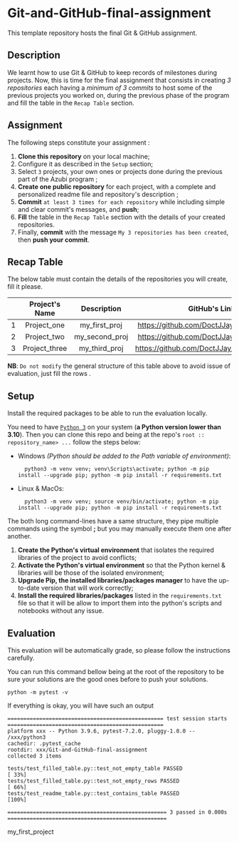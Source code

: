 # Git-and-GitHub-final-assignment
This template repository hosts the final Git & GitHub assignment.

## Description
We learnt how to use Git & GitHub to keep records of milestones during  projects. Now, this is time for the final assignment that consists in creating *3 repositories* each having a *minimum of 3 commits* to host some of the previous projects you worked on, during the previous phase of the program and fill the table in the `Recap Table` section.

## Assignment
The following steps constitute your assignment :
1. **Clone this repository** on your local machine; 
1. Configure it as described in the `Setup` section;
1. Select `3` projects, your own ones or projects done during the previous part of the Azubi program ;
1. **Create one public repository** for each project, with a complete and personalized readme file and repository's description ;
1. **Commit** `at least 3 times for each repository` while including simple and clear commit's messages, and **push**;
1. **Fill** the table in the `Recap Table` section with the details of your created repositories.
1. Finally, **commit** with the message `My 3 repositories has been created`, then **push your commit**.

## Recap Table
The below table must contain the details of the repositories you will create, fill it please.


|  | Project's Name | Description    | GitHub's Link  |
|:--:|:--------------:|:--------------:|:--------------:|
| 1 |  Project_one               | my_first_proj              | https://github.com/DoctJJay/Project_one.git       |
| 2 |  Project_two               |  my_second_proj             | https://github.com/DoctJJay/Project_two.git       |
| 3 |  Project_three             |  my_third_proj             | https://github.com/DoctJJay/Project_three.git       |

**NB**: `Do not modify` the general structure of this table above to avoid issue of evaluation, just fill the rows .

## Setup
Install the required packages to be able to run the evaluation locally.

You need to have [`Python 3`](https://www.python.org/) on your system (**a Python version lower than 3.10**). Then you can clone this repo and being at the repo's `root :: repository_name> ...`  follow the steps below:


- Windows *(Python should be added to the Path variable of environment)*:
        
        python3 -m venv venv; venv\Scripts\activate; python -m pip install --upgrade pip; python -m pip install -r requirements.txt  

- Linux & MacOs:
        
        python3 -m venv venv; source venv/bin/activate; python -m pip install --upgrade pip; python -m pip install -r requirements.txt

The both long command-lines have a same structure, they pipe multiple commands using the symbol **;** but you may manually execute them one after another.

1. **Create the Python's virtual environment** that isolates the required libraries of the project to avoid conflicts;
2. **Activate the Python's virtual environment** so that the Python kernel & libraries will be those of the isolated environment;
3. **Upgrade Pip, the installed libraries/packages manager** to have the up-to-date version that will work correctly;
4. **Install the required libraries/packages** listed in the `requirements.txt` file so that it will be allow to import them into the python's scripts and notebooks without any issue.

## Evaluation
This evaluation will be automatically grade, so please follow the instructions carefully. 

You can run this command bellow being at the root of the repository to be sure your solutions are the good ones before to push your solutions.
```command
python -m pytest -v
```

If everything is okay, you will have such an output

```terminal
================================================= test session starts =================================================
platform xxx -- Python 3.9.6, pytest-7.2.0, pluggy-1.0.0 -- /xxx/python3
cachedir: .pytest_cache
rootdir: xxx/Git-and-GitHub-final-assignment
collected 3 items                                                                                                     

tests/test_filled_table.py::test_not_empty_table PASSED                                                         [ 33%]
tests/test_filled_table.py::test_not_empty_rows PASSED                                                          [ 66%]
tests/test_readme_table.py::test_contains_table PASSED                                                          [100%]

================================================== 3 passed in 0.000s ==================================================

```
my_first_project
